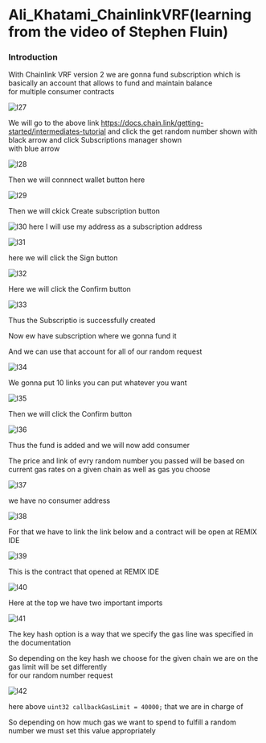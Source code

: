 # Ali_Khatami_ChainlinkVRF(learning from the video of Stephen Fluin)

###  Introduction

With Chainlink VRF version 2 we are gonna fund subscription which is basically an account that allows to fund and maintain balance <br>
for multiple consumer contracts <br>

![l27](https://github.com/C191068/Ali_Khatami_ChainlinkVRF/assets/89090776/32e10b00-37c2-4913-801c-c81eb57beb1f)


We will go to the above link https://docs.chain.link/getting-started/intermediates-tutorial
and click the get random number shown with black arrow and click Subscriptions manager shown <br>
with blue arrow <br>

![l28](https://github.com/C191068/Ali_Khatami_ChainlinkVRF/assets/89090776/b9f8e78c-f4a9-4206-8677-7d240a55736b)

Then we will connnect wallet button here <br>

![l29](https://github.com/C191068/Ali_Khatami_ChainlinkVRF/assets/89090776/7af0e328-fbbc-42cd-a9c6-5f175c8f9a4b)

Then we will ckick Create subscription button <br>

![l30](https://github.com/C191068/Ali_Khatami_ChainlinkVRF/assets/89090776/1ac48ec7-0557-4d02-a21b-73b2bcb5d769)
here I will use my address as a subscription address <br>

![l31](https://github.com/C191068/Ali_Khatami_ChainlinkVRF/assets/89090776/c2fc488b-e05f-48ea-b73f-ae0694123d32)

here we will click the Sign button <br>

![l32](https://github.com/C191068/Ali_Khatami_ChainlinkVRF/assets/89090776/109feb6d-06a7-450f-9505-a1b01b1f2722)

Here we will click the Confirm button <br>

![l33](https://github.com/C191068/Ali_Khatami_ChainlinkVRF/assets/89090776/2a166f6d-dada-47b6-af21-73c04181e03a)

Thus the Subscriptio is successfully created <br>

Now ew have subscription where we gonna fund it <br>

And we can use that account for all of our random request <br>


![l34](https://github.com/C191068/Ali_Khatami_ChainlinkVRF/assets/89090776/0739311e-20d5-49d8-a19f-b6059c3620a0)

We gonna put 10 links you can put whatever you want <br>


![l35](https://github.com/C191068/Ali_Khatami_ChainlinkVRF/assets/89090776/ef015b96-b2a1-4190-9dcb-80f73c070d04)

Then we will click the Confirm button <br>

![l36](https://github.com/C191068/Ali_Khatami_ChainlinkVRF/assets/89090776/57160cac-b685-4082-8d52-c1a2931176cf)


Thus the fund is added and we will now add consumer <br>

The price and link of evry random number you passed will be based on current gas rates on a given chain as well as gas you choose <br>

![l37](https://github.com/C191068/Ali_Khatami_ChainlinkVRF/assets/89090776/8e98cd5e-3518-4fa0-8b26-30ea7e081767)

we have no consumer address <br>

![l38](https://github.com/C191068/Ali_Khatami_ChainlinkVRF/assets/89090776/0a058ea3-17e5-4b35-8322-ba4d75852851)

For that we have to link the link below and a contract will be open at REMIX IDE <br>


![l39](https://github.com/C191068/Ali_Khatami_ChainlinkVRF/assets/89090776/594b336f-a40e-4983-ac2a-ac02f102fc6d)


This is the contract that opened at REMIX IDE <br>


![l40](https://github.com/C191068/Ali_Khatami_ChainlinkVRF/assets/89090776/ecebac4b-28df-4267-82d4-189af6c020ff)

Here at the top we have two important imports <br>


![l41](https://github.com/C191068/Ali_Khatami_ChainlinkVRF/assets/89090776/b3e1dcfe-7d00-49bb-9fa8-3912beb84ece)

The key hash option is a way that we specify the gas line was specified in the documentation <br>


So depending on the key hash we choose for the given chain we are on the gas limit will be set differently <br>
for our random number request <br>


![l42](https://github.com/C191068/Ali_Khatami_ChainlinkVRF/assets/89090776/5dfe1038-ee47-460e-be0b-83da6889ca97)

here above ```uint32 callbackGasLimit = 40000;```  that we are in charge of <br>

So depending on how much gas we want to spend to fulfill a random number we must set this value appropriately <br>















